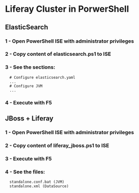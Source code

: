 # Liferay Cluster in PorwerShell

## ElasticSearch

### 1 - Open PowerShell ISE with administrator privileges

### 2 - Copy content of elasticsearch.ps1 to ISE

### 3 - See the sections: 

      # Configure elasticsearch.yaml
      ...
      # Configure JVM
      ...
      
### 4 - Execute with F5

## JBoss + Liferay

### 1 - Open PowerShell ISE with administrator privileges

### 2 - Copy content of liferay_jboss.ps1 to ISE

### 3 - Execute with F5

### 4 - See the files:

      standalone.conf.bat (JVM)
      standalone.xml (DataSource)
